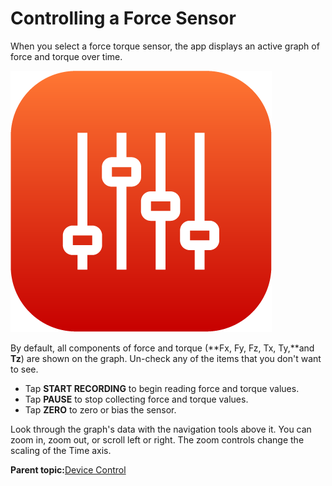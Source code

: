 # Controlling a Force Sensor

When you select a force torque sensor, the app displays an active graph of force and torque over time.

![](../Images/Device-Controls-App-5-x/device_control_icon_5x.png)

By default, all components of force and torque \(**Fx, Fy, Fz, Tx, Ty,**and **Tz**\) are shown on the graph. Un-check any of the items that you don't want to see.

-   Tap **START RECORDING** to begin reading force and torque values.
-   Tap **PAUSE** to stop collecting force and torque values.
-   Tap **ZERO** to zero or bias the sensor.

Look through the graph's data with the navigation tools above it. You can zoom in, zoom out, or scroll left or right. The zoom controls change the scaling of the Time axis.

**Parent topic:**[Device Control](../5-Device-Controls-App/device_control_panel.md)

